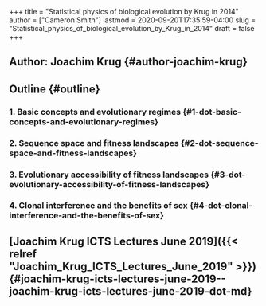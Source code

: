 +++
title = "Statistical physics of biological evolution by Krug in 2014"
author = ["Cameron Smith"]
lastmod = 2020-09-20T17:35:59-04:00
slug = "Statistical_physics_of_biological_evolution_by_Krug_in_2014"
draft = false
+++

## Author: Joachim Krug {#author-joachim-krug}


## Outline {#outline}


### 1. Basic concepts and evolutionary regimes {#1-dot-basic-concepts-and-evolutionary-regimes}


### 2. Sequence space and fitness landscapes {#2-dot-sequence-space-and-fitness-landscapes}


### 3. Evolutionary accessibility of fitness landscapes {#3-dot-evolutionary-accessibility-of-fitness-landscapes}


### 4. Clonal interference and the benefits of sex {#4-dot-clonal-interference-and-the-benefits-of-sex}


## [Joachim Krug ICTS Lectures June 2019]({{< relref "Joachim_Krug_ICTS_Lectures_June_2019" >}}) {#joachim-krug-icts-lectures-june-2019--joachim-krug-icts-lectures-june-2019-dot-md}
